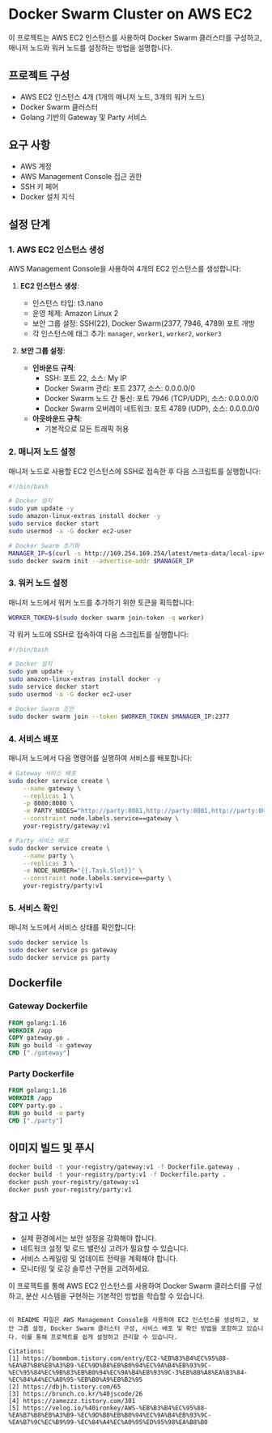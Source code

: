 # Docker Swarm Cluster on AWS EC2

이 프로젝트는 AWS EC2 인스턴스를 사용하여 Docker Swarm 클러스터를 구성하고, 매니저 노드와 워커 노드를 설정하는 방법을 설명합니다.

## 프로젝트 구성

- AWS EC2 인스턴스 4개 (1개의 매니저 노드, 3개의 워커 노드)
- Docker Swarm 클러스터
- Golang 기반의 Gateway 및 Party 서비스

## 요구 사항

- AWS 계정
- AWS Management Console 접근 권한
- SSH 키 페어
- Docker 설치 지식

## 설정 단계

### 1. AWS EC2 인스턴스 생성

AWS Management Console을 사용하여 4개의 EC2 인스턴스를 생성합니다:

1. **EC2 인스턴스 생성**:
   - 인스턴스 타입: t3.nano
   - 운영 체제: Amazon Linux 2
   - 보안 그룹 설정: SSH(22), Docker Swarm(2377, 7946, 4789) 포트 개방
   - 각 인스턴스에 태그 추가: `manager`, `worker1`, `worker2`, `worker3`

2. **보안 그룹 설정**:
   - **인바운드 규칙**:
     - SSH: 포트 22, 소스: My IP
     - Docker Swarm 관리: 포트 2377, 소스: 0.0.0.0/0
     - Docker Swarm 노드 간 통신: 포트 7946 (TCP/UDP), 소스: 0.0.0.0/0
     - Docker Swarm 오버레이 네트워크: 포트 4789 (UDP), 소스: 0.0.0.0/0
   - **아웃바운드 규칙**:
     - 기본적으로 모든 트래픽 허용

### 2. 매니저 노드 설정

매니저 노드로 사용할 EC2 인스턴스에 SSH로 접속한 후 다음 스크립트를 실행합니다:

```bash
#!/bin/bash

# Docker 설치
sudo yum update -y
sudo amazon-linux-extras install docker -y
sudo service docker start
sudo usermod -a -G docker ec2-user

# Docker Swarm 초기화
MANAGER_IP=$(curl -s http://169.254.169.254/latest/meta-data/local-ipv4)
sudo docker swarm init --advertise-addr $MANAGER_IP
```

### 3. 워커 노드 설정

매니저 노드에서 워커 노드를 추가하기 위한 토큰을 획득합니다:

```bash
WORKER_TOKEN=$(sudo docker swarm join-token -q worker)
```

각 워커 노드에 SSH로 접속하여 다음 스크립트를 실행합니다:

```bash
#!/bin/bash

# Docker 설치
sudo yum update -y
sudo amazon-linux-extras install docker -y
sudo service docker start
sudo usermod -a -G docker ec2-user

# Docker Swarm 조인
sudo docker swarm join --token $WORKER_TOKEN $MANAGER_IP:2377
```

### 4. 서비스 배포

매니저 노드에서 다음 명령어를 실행하여 서비스를 배포합니다:

```bash
# Gateway 서비스 배포
sudo docker service create \
    --name gateway \
    --replicas 1 \
    -p 8080:8080 \
    -e PARTY_NODES="http://party:8081,http://party:8081,http://party:8081,http://party:8081" \
    --constraint node.labels.service==gateway \
    your-registry/gateway:v1

# Party 서비스 배포
sudo docker service create \
    --name party \
    --replicas 3 \
    -e NODE_NUMBER="{{.Task.Slot}}" \
    --constraint node.labels.service==party \
    your-registry/party:v1
```

### 5. 서비스 확인

매니저 노드에서 서비스 상태를 확인합니다:

```bash
sudo docker service ls
sudo docker service ps gateway
sudo docker service ps party
```

## Dockerfile

### Gateway Dockerfile

```dockerfile
FROM golang:1.16
WORKDIR /app
COPY gateway.go .
RUN go build -o gateway
CMD ["./gateway"]
```

### Party Dockerfile

```dockerfile
FROM golang:1.16
WORKDIR /app
COPY party.go .
RUN go build -o party
CMD ["./party"]
```

## 이미지 빌드 및 푸시

```bash
docker build -t your-registry/gateway:v1 -f Dockerfile.gateway .
docker build -t your-registry/party:v1 -f Dockerfile.party .
docker push your-registry/gateway:v1
docker push your-registry/party:v1
```

## 참고 사항

- 실제 환경에서는 보안 설정을 강화해야 합니다.
- 네트워크 설정 및 로드 밸런싱 고려가 필요할 수 있습니다.
- 서비스 스케일링 및 업데이트 전략을 계획해야 합니다.
- 모니터링 및 로깅 솔루션 구현을 고려하세요.

이 프로젝트를 통해 AWS EC2 인스턴스를 사용하여 Docker Swarm 클러스터를 구성하고, 분산 시스템을 구현하는 기본적인 방법을 학습할 수 있습니다.
```

이 README 파일은 AWS Management Console을 사용하여 EC2 인스턴스를 생성하고, 보안 그룹 설정, Docker Swarm 클러스터 구성, 서비스 배포 및 확인 방법을 포함하고 있습니다. 이를 통해 프로젝트를 쉽게 설정하고 관리할 수 있습니다.

Citations:
[1] https://bommbom.tistory.com/entry/EC2-%EB%B3%B4%EC%95%88-%EA%B7%B8%EB%A3%B9-%EC%9D%B8%EB%B0%94%EC%9A%B4%EB%93%9C-%EC%95%84%EC%9B%83%EB%B0%94%EC%9A%B4%EB%93%9C-3%EB%8B%A8%EA%B3%84-%EC%84%A4%EC%A0%95-%EB%B0%A9%EB%B2%95
[2] https://dbjh.tistory.com/65
[3] https://brunch.co.kr/%40jscode/26
[4] https://zamezzz.tistory.com/301
[5] https://velog.io/%40ironkey/AWS-%EB%B3%B4%EC%95%88-%EA%B7%B8%EB%A3%B9-%EC%9D%B8%EB%B0%94%EC%9A%B4%EB%93%9C-%EA%B7%9C%EC%B9%99-%EC%84%A4%EC%A0%95%ED%95%98%EA%B8%B0